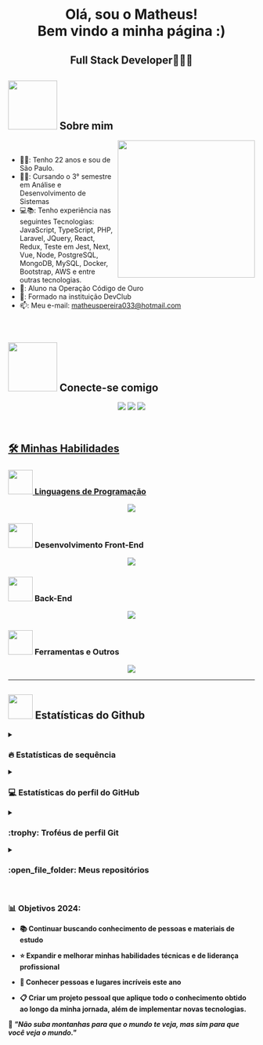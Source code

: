 <h1 align='center'>
  Olá, sou o Matheus!
  <br/>
  Bem vindo a minha página :)
</h1>
<h2 align='center'>
  <span>Full Stack Developer🧑🏼‍💻</span>
</h2>

## <picture><img src = "https://media0.giphy.com/media/v1.Y2lkPTc5MGI3NjExeDdxcTF2ZjlsMW90aTM1cTNjMDMxbnB2cnpvcWJlN3Rndnh2b2U1aSZlcD12MV9pbnRlcm5hbF9naWZfYnlfaWQmY3Q9Zw/SWoSkN6DxTszqIKEqv/giphy.gif" width = 100px></picture> Sobre mim

<picture> <img align="right" src="https://github.com/7oSkaaa/7oSkaaa/blob/main/Images/Right_Side.gif?raw=true" width = 280px></picture>
<br>
- 👱🏻: Tenho 22 anos e sou de São Paulo.
- 👨‍🎓: Cursando o 3° semestre em Análise e Desenvolvimento de Sistemas
- 💻📚: Tenho experiência nas seguintes Tecnologias: JavaScript, TypeScript, PHP, Laravel, JQuery, React, Redux, Teste em Jest, Next, Vue, Node, PostgreSQL, MongoDB, MySQL, Docker, Bootstrap, AWS e entre outras tecnologias.
- 🥇: Aluno na Operação Código de Ouro
- 🚀: Formado na instituição DevClub
- 📫: Meu e-mail: matheuspereira033@hotmail.com
<br>

## <picture> <img src="https://github.com/7oSkaaa/7oSkaaa/blob/main/Images/Connect-with-me.gif?raw=true" width="100px"> </picture> Conecte-se comigo
<p align="center">
        <a href="https://www.linkedin.com/in/matheuspereira-santos/" target="_blank"><img src="https://img.shields.io/badge/-LinkedIn-%230077B5?style=for-the-badge&logo=linkedin&logoColor=white" target="_blank"></a> 
        <a href="https://api.whatsapp.com/send/?phone=%2B5511941201897&text&app_absent=0" target="_blank"><img src="https://img.shields.io/badge/WhatsApp- 25D366?style=for-the-badge&logo=whatsapp&logoColor=white" target="_blank"></a>
        <a href = "mailto:matheuspereira033@hotmail.com"><img src="https://img.shields.io/badge/Microsoft_Outlook-0078D4?style=for-the-badge&logo=microsoft-outlook&logoColor=white" target="_blank"</a>
</p>
		
<br>

## 🛠️ Minhas Habilidades

### <picture> <img src = "https://github.com/7oSkaaa/7oSkaaa/blob/main/Images/Programming_Languages.gif?raw=true" width = 50px>  </picture> Linguagens de Programação
<p align="center">
  <a href="https://skillicons.dev">
    <img src="https://skillicons.dev/icons?i=js,jquery,typescript,php,laravel" />
  </a>
</p>

### <picture> <img src = "https://github.com/7oSkaaa/7oSkaaa/blob/main/Images/Front_End.gif?raw=true" width = 50px>  </picture> Desenvolvimento Front-End
<p align="center">
  <a href="https://skillicons.dev">
    <img src="https://skillicons.dev/icons?i=html,css,js,react,bootstrap,nextjs,redux,vue,figma,materialui" />
  </a>
</p>

### <picture> <img src = "https://github.com/7oSkaaa/7oSkaaa/blob/main/Images/IDEs.gif?raw=true" width = 50px>  </picture> Back-End
<p align="center">
  <a href="https://skillicons.dev">
    <img src="https://skillicons.dev/icons?i=mongodb,mysql,postgres,postman,aws,docker,graphql,firebase"/>
  </a>
</p>

### <picture> <img src = "https://github.com/7oSkaaa/7oSkaaa/blob/main/Images/Software_Tools.gif?raw=true" width = 50px>  </picture> Ferramentas e Outros
 <p align="center">
  <a href="https://skillicons.dev">
    <img src="https://skillicons.dev/icons?i=vscode,git,github,stackoverflow,bitbucket" />
  </a>
</p>

<b>

---

## <picture> <img src = "https://github.com/7oSkaaa/7oSkaaa/blob/main/Images/Statistics.gif?raw=true" width = 50px>  </picture> Estatísticas do Github

<details><summary><h3> 🔥 Estatísticas de sequência</h3></summary>

----	

<p align="center"><img src="https://github-readme-streak-stats.herokuapp.com/?user=matheuspereira033&theme=tokyonight_duo" alt="matheuspereira033" /></p>

</details>
  
<details><summary><h3>💻 Estatísticas do perfil do GitHub</h3></summary>

----
	
<p align="center">
    <a href="https://github.com/anuraghazra/github-readme-stats">
	    <img alt="matheuspereira033's Github Stats" src="https://github-readme-stats.vercel.app/api?username=matheuspereira033&show_icons=true&count_private=true&locale=en&theme=tokyonight&layout=compact" height="230px"/></a>
	  <img src="https://github-readme-stats.vercel.app/api/top-langs?username=matheuspereira033&langs_count=10&show_icons=true&locale=en&theme=tokyonight" alt="matheuspereira033" height="230px"/>
<br/>

  <b>Observação:</b> os principais idiomas são apenas uma métrica dos idiomas em que meu código público consiste e não reflete experiência ou nível de habilidade.
  </p>
</details>

<details><summary> <h3> :trophy: Troféus de perfil Git </h3></summary>

----
	
<p align="center"> <a href="https://github.com/ryo-ma/github-profile-trophy"><img src="https://github-profile-trophy.vercel.app/?username=matheuspereira033&layout=compact&theme=tokyonight&column=4&margin-w=15&margin-h=15" alt="matheuspereira033" /></a> </p>

</details>
	
<details><summary><h3> :open_file_folder: Meus repositórios </h3></summary>

----
	
<div>
  <p align="center">
	<a href="https://github.com/matheuspereira033/Desafio_Estagio_Matheus">
      		<img src="https://github-readme-stats.vercel.app/api/pin/?username=matheuspereira033&repo=Desafio_Estagio_Matheus&theme=tokyonight" alt="GitHub Stats" />
    	</a>
        <a href="https://github.com/matheuspereira033/login">
      		<img src="https://github-readme-stats.vercel.app/api/pin/?username=matheuspereira033&repo=login&theme=tokyonight" alt="GitHub Stats" />
    	</a>
	<a href="https://github.com/matheuspereira033/projeto-previsao-do-tempo">
      		<img src="https://github-readme-stats.vercel.app/api/pin/?username=matheuspereira033&repo=projeto-previsao-do-tempo&theme=tokyonight" alt="GitHub Stats" />
    	</a>
  </p>
</div>
</details>

</br>

### 📊 Objetivos 2024:

- 📚 Continuar buscando conhecimento de pessoas e materiais de estudo

- ⭐ Expandir e melhorar minhas habilidades técnicas e de liderança profissional

- 💙 Conhecer pessoas e lugares incríveis este ano

- 📋 Criar um projeto pessoal que aplique todo o conhecimento obtido ao longo da minha jornada, além de implementar novas tecnologias.

<p>🧠 <span style="font-style:italic">"Não suba montanhas para que o mundo te veja, mas sim para que você veja o mundo."</span></p>
